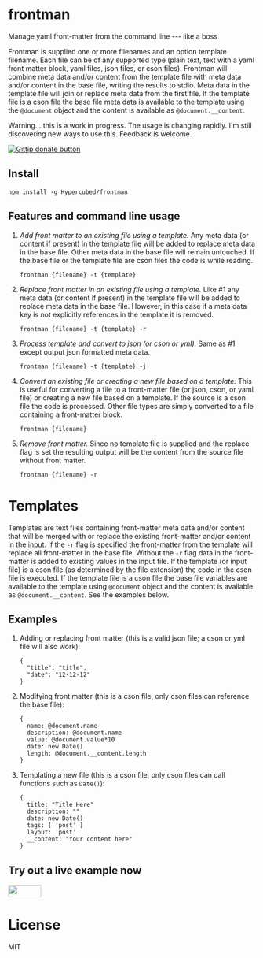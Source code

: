 frontman
========

Manage yaml front-matter from the command line --- like a boss

Frontman is supplied one or more filenames and an option template filename.  Each file can be of any supported type (plain text, text with a yaml front matter block, yaml files, json files, or cson files).  Frontman will combine meta data and/or content from the template file with meta data and/or content in the base file, writing the results to stdio.  Meta data in the template file will join or replace meta data from the first file.  If the template file is a cson file the base file meta data is available to the template using the `@document` object and the content is available as `@document.__content`.

Warning... this is a work in progress.  The usage is changing rapidly.  I'm still discovering new ways to use this.  Feedback is welcome.

[![Gittip donate button](http://badgr.co/gittip/hypercubed.png)](https://www.gittip.com/hypercubed/ "Donate weekly to this project using Gittip")

## Install

`npm install -g Hypercubed/frontman`

## Features and command line usage

1. *Add front matter to an existing file using a template.*  Any meta data (or content if present) in the template file will be added to replace meta data in the base file.  Other meta data in the base file will remain untouched.  If the base file or the template file are cson files the code is while reading.

    `frontman {filename} -t {template}`
    
2. *Replace front matter in an existing file using a template.*  Like #1 any meta data (or content if present) in the template file will be added to replace meta data in the base file.  However, in this case if a meta data key is not explicitly references in the template it is removed.

    `frontman {filename} -t {template} -r`

3. *Process template and convert to json (or cson or yml).*  Same as #1 except output json formatted meta data.

    `frontman {filename} -t {template} -j`

4. *Convert an existing file or creating a new file based on a template.*  This is useful for converting a file to a front-matter file (or json, cson, or yaml file) or creating a new file based on a template.  If the source is a cson file the code is processed.  Other file types are simply converted to a file containing a front-matter block.

    `frontman {filename}`

5. *Remove front matter.*  Since no template file is supplied and the replace flag is set the resulting output will be the content from the source file without front matter.

    `frontman {filename} -r`

# Templates

Templates are text files containing front-matter meta data and/or content that will be merged with or replace the existing front-matter and/or content in the input.  If the `-r` flag is specified the front-matter from the template will replace all front-matter in the base file.  Without the `-r` flag data in the front-matter is added to existing values in the input file.  If the template (or input file) is a cson file (as determined by the file extension) the code in the cson file is executed.  If the template file is a cson file the base file variables are available to the template using `@document` object and the content is available as `@document.__content`.  See the examples below.

## Examples

1. Adding or replacing front matter (this is a valid json file; a cson or yml file will also work):

    ```
    {
      "title": "title",
      "date": "12-12-12"
    }
    ```
    
2. Modifying front matter (this is a cson file, only cson files can reference the base file):

    ```
    {
      name: @document.name
      description: @document.name
      value: @document.value*10
      date: new Date()
      length: @document.__content.length
    }
    ```
    
3. Templating a new file (this is a cson file, only cson files can call functions such as `Date()`):

    ```
    {
      title: "Title Here"
      description: ""
      date: new Date()
      tags: [ 'post' ]
      layout: 'post'
      __content: "Your content here"
    }
    ```

## Try out a live example now

<a href="https://runnable.com/UfNdIppQJxBgAAKk/using-hypercubed-frontman" target="_blank"><img src="https://runnable.com/external/styles/assets/runnablebtn.png" style="width:67px;height:25px;"></a>


# License
MIT


